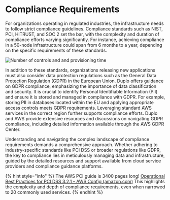 # Compliance Requirements

For organizations operating in regulated industries, the infrastructure needs to follow strict compliance guidelines. Compliance standards such as NIST, PCI, HITRUST, and SOC 2 set the bar, with the complexity and duration of compliance efforts varying significantly. For instance, achieving compliance in a 50-node infrastructure could span from 6 months to a year, depending on the specific requirements of these standards.

![Number of controls and and provisioning time](<../../.gitbook/assets/image (15) (1) (1) (1) (1).png>)

In addition to these standards, organizations releasing new applications must also consider data protection regulations such as the General Data Protection Regulation (GDPR) in the European Union. Duplo offers guidance on GDPR compliance, emphasizing the importance of data classification and security. It is crucial to identify Personal Identifiable Information (PII) and ensure it is stored and managed in compliance with GDPR. For example, storing PII in databases located within the EU and applying appropriate access controls meets GDPR requirements. Leveraging standard AWS services in the correct region further supports compliance efforts. Duplo and AWS provide extensive resources and discussions on navigating GDPR compliance, including detailed information available through the AWS GDPR Center.

Understanding and navigating the complex landscape of compliance requirements demands a comprehensive approach. Whether adhering to industry-specific standards like PCI DSS or broader regulations like GDPR, the key to compliance lies in meticulously managing data and infrastructure, guided by the detailed resources and support available from cloud service providers and compliance guidance platforms.

{% hint style="info" %}
The AWS PCI guide is 3400 pages long! [Operational Best Practices for PCI DSS 3.2.1 - AWS Config (amazon.com)](https://docs.aws.amazon.com/config/latest/developerguide/operational-best-practices-for-pci-dss.html) This highlights the complexity and depth of compliance requirements, even when narrowed to 20 commonly used services.
{% endhint %}
